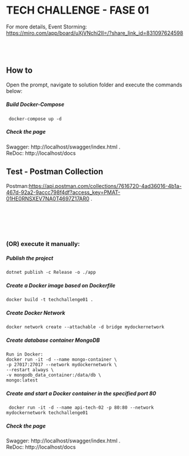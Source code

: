 # TECH CHALLENGE - FASE 01
For more details, Event Storming: https://miro.com/app/board/uXjVNchi2II=/?share_link_id=831097624598 <br />
<br />
<br />
<br />


## How to
Open the prompt, navigate to solution folder and execute the commands below:

##### Build Docker-Compose

```
 docker-compose up -d  
```
##### Check the page
Swagger: http://localhost/swagger/index.html .<br />
ReDoc: http://localhost/docs

## Test - Postman Collection 
Postman:https://api.postman.com/collections/7616720-4ad36016-4b1a-467d-92a2-9accc798f4df?access_key=PMAT-01HE0RNSXEV7NA0T4697Z17AR0 .<br />

<br />
<br />
<br />
<br />

###  (OR) execute it manually:

##### Publish the project

```
dotnet publish -c Release -o ./app
```

##### Create a Docker image based on Dockerfile
```
docker build -t techchallenge01 .
```

##### Create Docker Network  
```
docker network create --attachable -d bridge mydockernetwork
```
##### Create database container MongoDB
```
Run in Docker:
docker run -it -d --name mongo-container \
-p 27017:27017 --network mydockernetwork \
--restart always \
-v mongodb_data_container:/data/db \
mongo:latest
```


##### Create and start a Docker container in the specified port 80
```
 docker run -it -d --name api-tech-02 -p 80:80 --network mydockernetwork techchallenge01
```

##### Check the page
Swagger: http://localhost/swagger/index.html .<br />
ReDoc: http://localhost/docs
